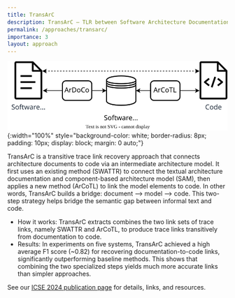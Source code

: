 ```yaml
---
title: TransArC
description: TransArC – TLR between Software Architecture Documentation, Models, and Code.
permalink: /approaches/transarc/
importance: 3
layout: approach
---
```


![TransArC Overview](/assets/img/approaches/icse24-transarc.svg){:width="100%" style="background-color: white; border-radius: 8px; padding: 10px; display: block; margin: 0 auto;"}

TransArC is a transitive trace link recovery approach that connects architecture documents to code via an intermediate architecture model.
It first uses an existing method (SWATTR) to connect the textual architecture documentation and component-based architecture model (SAM), then applies a new method (ArCoTL) to link the model elements to code.
In other words, TransArC builds a bridge: document ⟶ model ⟶ code.
This two-step strategy helps bridge the semantic gap between informal text and code.

- How it works: TransArC extracts combines the two link sets of trace links, namely SWATTR and ArCoTL, to produce trace links transitively from documentation to code.
- Results: In experiments on five systems, TransArC achieved a high average F1 score (~0.82) for recovering documentation-to-code links, significantly outperforming baseline methods. This shows that combining the two specialized steps yields much more accurate links than simpler approaches.

See our [ICSE 2024 publication page](/c/icse24) for details, links, and resources.
